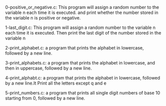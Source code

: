0-positive_or_negative.c: This program will assign a random number to the variable n each time it is executed. and print whether the number stored in the variable n is positive or negative.

1-last_digit.c: This program will assign a random number to the variable n each time it is executed. Then print the last digit of the number stored in the variable n

2-print_alphabet.c:  a program that prints the alphabet in lowercase, followed by a new line.

3-print_alphabets.c: a program that prints the alphabet in lowercase, and then in uppercase, followed by a new line.

4-print_alphabt.c: a program that prints the alphabet in lowercase, followed by a new line.It Print all the letters except q and e

5-print_numbers.c: a program that prints all single digit numbers of base 10 starting from 0, followed by a new line.


